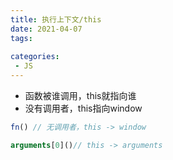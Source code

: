 ```yaml
---
title: 执行上下文/this
date: 2021-04-07
tags:
 
categories: 
 - JS
---
```




- 函数被谁调用，this就指向谁
- 没有调用者，this指向window

```js
fn() // 无调用者，this -> window

arguments[0]()// this -> arguments
```

